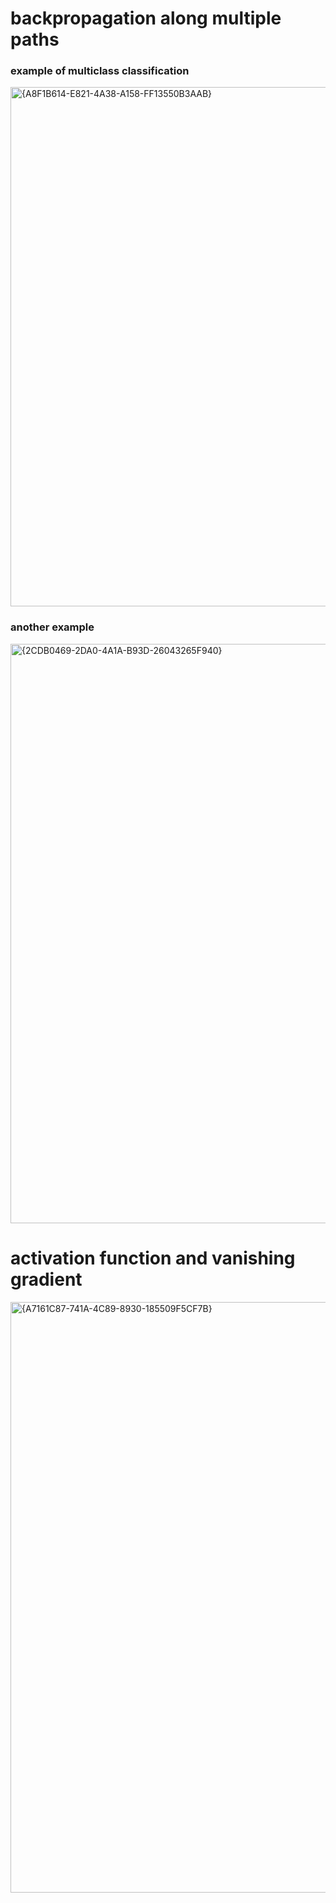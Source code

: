 # backpropagation along multiple paths
### example of multiclass classification 

<img width="1865" height="831" alt="{A8F1B614-E821-4A38-A158-FF13550B3AAB}" src="https://github.com/user-attachments/assets/cdca6ae6-7e13-4b46-a447-e94c5c68a371" />

### another example

<img width="1865" height="927" alt="{2CDB0469-2DA0-4A1A-B93D-26043265F940}" src="https://github.com/user-attachments/assets/7a0e8ff1-4353-4515-a716-8b28f8c638e2" />


# activation function and vanishing gradient

<img width="1862" height="945" alt="{A7161C87-741A-4C89-8930-185509F5CF7B}" src="https://github.com/user-attachments/assets/2e4648c9-2ceb-44c8-8501-a707aa77e1fe" />







